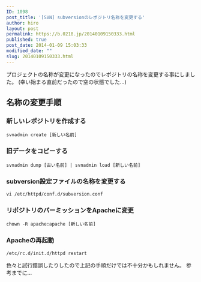```yaml
---
ID: 1098
post_title: '[SVN] subversionのレポジトリ名称を変更する'
author: hiro
layout: post
permalink: https://b.0218.jp/20140109150333.html
published: true
post_date: 2014-01-09 15:03:33
modified_date: ""
slug: 20140109150333.html
---
```

プロジェクトの名称が変更になったのでレポジトリの名称を変更する事にしました。
(幸い始まる直前だったので空の状態でした…)
<!--more-->
<h2>名称の変更手順</h2>

<h3>新しいレポジトリを作成する</h3>
<pre class="language-bash"><code>svnadmin create [新しい名前]</code></pre>

<h3>旧データをコピーする</h3>
<pre class="language-bash"><code>svnadmin dump [古い名前] | svnadmin load [新しい名前]</code></pre>

<h3>subversion設定ファイルの名称を変更する</h3>
<pre class="language-bash"><code>vi /etc/httpd/conf.d/subversion.conf</code></pre>

<h3>リポジトリのパーミッションをApacheに変更</h3>
<pre class="language-bash"><code>chown -R apache:apache [新しい名前]</code></pre>

<h3>Apacheの再起動</h3>
<pre class="language-bash"><code>/etc/rc.d/init.d/httpd restart</code></pre>


色々と試行錯誤したりしたので上記の手順だけでは不十分かもしれません。
参考までに…